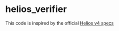 # helios_verifier

This code is inspired by the official [Helios v4 specs](https://documentation.heliosvoting.org/verification-specs/helios-v4)